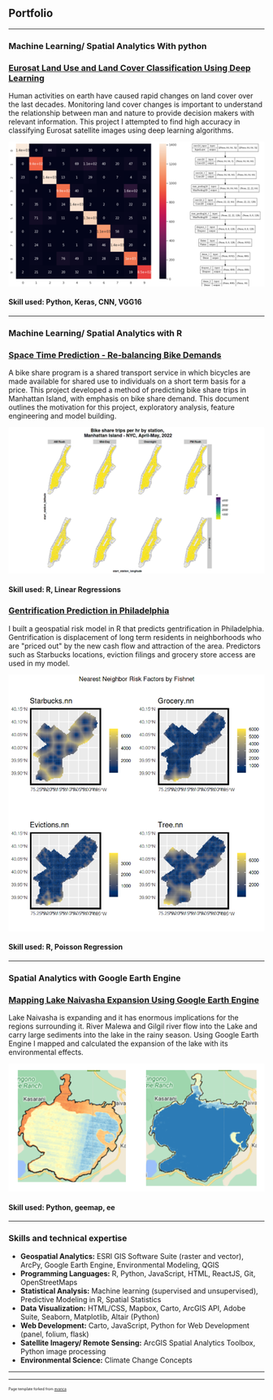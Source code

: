 ## Portfolio

---

### Machine Learning/ Spatial Analytics With python

### [Eurosat Land Use and Land Cover Classification Using Deep Learning](/pdf/Eurosat_Land_Use_and_Land_Cover_Classification_Using_Deep_Learning.pdf)

Human activities on earth have caused rapid changes on land cover over the last decades. Monitoring land cover changes is important to understand the relationship between man and nature to provide decision makers with relevant information. This project I attempted to find high accuracy in classifying Eurosat satellite images using deep learning algorithms.

<img src="images/Land_Use_and_Land_Cover_Classification.png?raw=true"/>

#### Skill used: Python, Keras, CNN, VGG16

---

### Machine Learning/ Spatial Analytics with R

### [Space Time Prediction - Re-balancing Bike Demands](pdf/space-time-prediction-re-balancing-bike-demands.html)

A bike share program is a shared transport service in which bicycles are made available for shared use to individuals on a short term basis for a price. This project developed a method of predicting bike share trips in Manhattan Island, with emphasis on bike share demand. This document outlines the motivation for this project, exploratory analysis, feature engineering and model building.

<img src="images/bike share trips per hr by station.png?raw=true"/>

#### Skill used: R, Linear Regressions


### [Gentrification Prediction in Philadelphia](pdf/gentrification-prediction-in-philadelphia.html)

I built a geospatial risk model in R that predicts gentrification in Philadelphia. Gentrification is displacement of long term residents in neighborhoods who are "priced out" by the new cash flow and attraction of the area. Predictors such as Starbucks locations, eviction filings and grocery store access are used in my model.

<img src="images/gentrification in philadelphia.png?raw=true"/>

#### Skill used: R, Poisson Regression
---

### Spatial Analytics with Google Earth Engine

### [Mapping Lake Naivasha Expansion Using Google Earth Engine](pdf/Environmental_Change_of_Lake_Naivasha_and_its_Surrounding_Areas-merged.pdf)

Lake Naivasha is expanding and it has enormous implications for the regions surrounding it. River Malewa and Gilgil river flow into the Lake and carry large sediments into the lake in the rainy season. Using Google Earth Engine I mapped and calculated the expansion of the lake with its environmental effects.

<img src="images/Env_Change_Across_Great_Rift_Valley_Lakes.png?raw=true"/>

#### Skill used: Python, geemap, ee

---

### Skills and technical expertise

- **Geospatial Analytics:** ESRI GIS Software Suite (raster and vector), ArcPy, Google Earth Engine, Environmental Modeling, QGIS
- **Programming Languages:** R, Python, JavaScript, HTML, ReactJS, Git, OpenStreetMaps
- **Statistical Analysis:** Machine learning (supervised and unsupervised), Predictive Modeling in R, Spatial Statistics
- **Data Visualization:** HTML/CSS, Mapbox, Carto, ArcGIS API, Adobe Suite, Seaborn, Matplotlib, Altair (Python)
- **Web Development:** Carto, JavaScript, Python for Web Development (panel, folium, flask)
- **Satellite Imagery/ Remote Sensing:** ArcGIS Spatial Analytics Toolbox, Python image processing
- **Environmental Science:** Climate Change Concepts

---




---
<p style="font-size:7px">Page template forked from <a href="https://github.com/evanca/quick-portfolio">evanca</a></p>
<!-- Remove above link if you don't want to attibute -->
